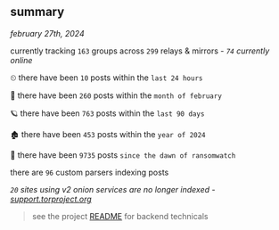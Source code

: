 
## summary
_february 27th, 2024_

currently tracking `163` groups across `299` relays & mirrors - _`74` currently online_

⏲ there have been `10` posts within the `last 24 hours`

🦈 there have been `260` posts within the `month of february`

🪐 there have been `763` posts within the `last 90 days`

🏚 there have been `453` posts within the `year of 2024`

🦕 there have been `9735` posts `since the dawn of ransomwatch`

there are `96` custom parsers indexing posts

_`20` sites using v2 onion services are no longer indexed - [support.torproject.org](https://support.torproject.org/onionservices/v2-deprecation/)_

> see the project [README](https://github.com/joshhighet/ransomwatch#ransomwatch--) for backend technicals
